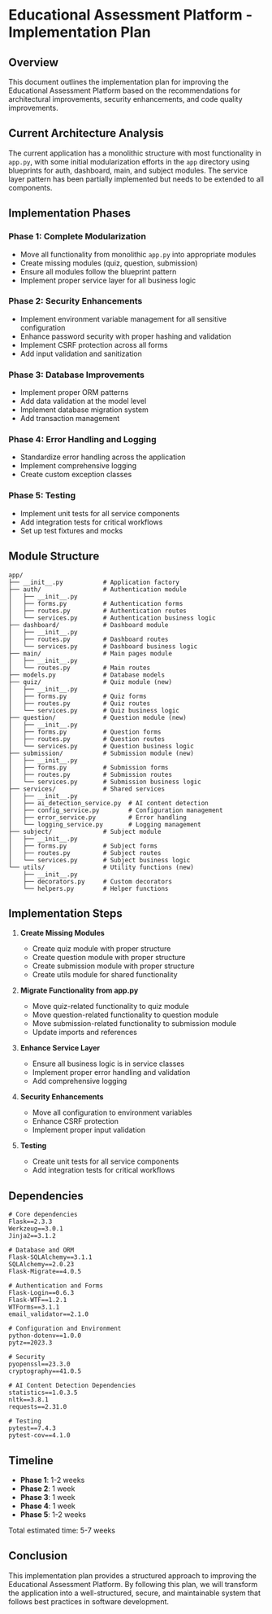 # Educational Assessment Platform - Implementation Plan

## Overview
This document outlines the implementation plan for improving the Educational Assessment Platform based on the recommendations for architectural improvements, security enhancements, and code quality improvements.

## Current Architecture Analysis
The current application has a monolithic structure with most functionality in `app.py`, with some initial modularization efforts in the `app` directory using blueprints for auth, dashboard, main, and subject modules. The service layer pattern has been partially implemented but needs to be extended to all components.

## Implementation Phases

### Phase 1: Complete Modularization
- Move all functionality from monolithic `app.py` into appropriate modules
- Create missing modules (quiz, question, submission)
- Ensure all modules follow the blueprint pattern
- Implement proper service layer for all business logic

### Phase 2: Security Enhancements
- Implement environment variable management for all sensitive configuration
- Enhance password security with proper hashing and validation
- Implement CSRF protection across all forms
- Add input validation and sanitization

### Phase 3: Database Improvements
- Implement proper ORM patterns
- Add data validation at the model level
- Implement database migration system
- Add transaction management

### Phase 4: Error Handling and Logging
- Standardize error handling across the application
- Implement comprehensive logging
- Create custom exception classes

### Phase 5: Testing
- Implement unit tests for all service components
- Add integration tests for critical workflows
- Set up test fixtures and mocks

## Module Structure

```
app/
├── __init__.py           # Application factory
├── auth/                 # Authentication module
│   ├── __init__.py
│   ├── forms.py          # Authentication forms
│   ├── routes.py         # Authentication routes
│   └── services.py       # Authentication business logic
├── dashboard/            # Dashboard module
│   ├── __init__.py
│   ├── routes.py         # Dashboard routes
│   └── services.py       # Dashboard business logic
├── main/                 # Main pages module
│   ├── __init__.py
│   └── routes.py         # Main routes
├── models.py             # Database models
├── quiz/                 # Quiz module (new)
│   ├── __init__.py
│   ├── forms.py          # Quiz forms
│   ├── routes.py         # Quiz routes
│   └── services.py       # Quiz business logic
├── question/             # Question module (new)
│   ├── __init__.py
│   ├── forms.py          # Question forms
│   ├── routes.py         # Question routes
│   └── services.py       # Question business logic
├── submission/           # Submission module (new)
│   ├── __init__.py
│   ├── forms.py          # Submission forms
│   ├── routes.py         # Submission routes
│   └── services.py       # Submission business logic
├── services/             # Shared services
│   ├── __init__.py
│   ├── ai_detection_service.py  # AI content detection
│   ├── config_service.py        # Configuration management
│   ├── error_service.py         # Error handling
│   └── logging_service.py       # Logging management
├── subject/              # Subject module
│   ├── __init__.py
│   ├── forms.py          # Subject forms
│   ├── routes.py         # Subject routes
│   └── services.py       # Subject business logic
└── utils/                # Utility functions (new)
    ├── __init__.py
    ├── decorators.py     # Custom decorators
    └── helpers.py        # Helper functions
```

## Implementation Steps

1. **Create Missing Modules**
   - Create quiz module with proper structure
   - Create question module with proper structure
   - Create submission module with proper structure
   - Create utils module for shared functionality

2. **Migrate Functionality from app.py**
   - Move quiz-related functionality to quiz module
   - Move question-related functionality to question module
   - Move submission-related functionality to submission module
   - Update imports and references

3. **Enhance Service Layer**
   - Ensure all business logic is in service classes
   - Implement proper error handling and validation
   - Add comprehensive logging

4. **Security Enhancements**
   - Move all configuration to environment variables
   - Enhance CSRF protection
   - Implement proper input validation

5. **Testing**
   - Create unit tests for all service components
   - Add integration tests for critical workflows

## Dependencies

```
# Core dependencies
Flask==2.3.3
Werkzeug==3.0.1
Jinja2==3.1.2

# Database and ORM
Flask-SQLAlchemy==3.1.1
SQLAlchemy==2.0.23
Flask-Migrate==4.0.5

# Authentication and Forms
Flask-Login==0.6.3
Flask-WTF==1.2.1
WTForms==3.1.1
email_validator==2.1.0

# Configuration and Environment
python-dotenv==1.0.0
pytz==2023.3

# Security
pyopenssl==23.3.0
cryptography==41.0.5

# AI Content Detection Dependencies
statistics==1.0.3.5
nltk==3.8.1
requests==2.31.0

# Testing
pytest==7.4.3
pytest-cov==4.1.0
```

## Timeline

- **Phase 1**: 1-2 weeks
- **Phase 2**: 1 week
- **Phase 3**: 1 week
- **Phase 4**: 1 week
- **Phase 5**: 1-2 weeks

Total estimated time: 5-7 weeks

## Conclusion

This implementation plan provides a structured approach to improving the Educational Assessment Platform. By following this plan, we will transform the application into a well-structured, secure, and maintainable system that follows best practices in software development.